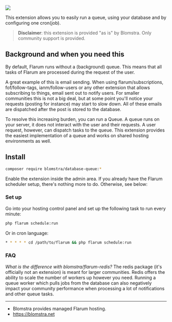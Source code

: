 ![](https://extiverse.com/extension/blomstra/database-queue/open-graph-image)

This extension allows you to easily run a queue, using your database and by configuring one cron(job).

> **Disclaimer**: this extension is provided "as is" by Blomstra. Only community support is provided.

## Background and when you need this

By default, Flarum runs without a (background) queue. This means that all tasks of Flarum are processed during the request of the user.

A great example of this is email sending. When using flarum/subscriptions, fof/follow-tags, ianm/follow-users or any other extension that allows subscribing to things, email sent out to notify users. For smaller communities this is not a big deal, but at some point you'll notice your requests (posting for instance) may start to slow down. All of these emails are dispatched after the post is stored to the database.

To resolve this increasing burden, you can run a Queue. A queue runs on your server, it does not interact with the user and their requests. A user request, however, can dispatch tasks to the queue. This extension provides the easiest implementation of a queue and works on shared hosting environments as well.

## Install

```bash
composer require blomstra/database-queue:*
```

Enable the extension inside the admin area. If you already have the Flarum scheduler setup, there's nothing more to do. Otherwise, see below:

### Set up

Go into your hosting control panel and set up the following task to run every minute:

```bash
php flarum schedule:run
```

Or in cron language:

```bash
* * * * * cd /path/to/flarum && php flarum schedule:run
```

### FAQ

*What is the difference with blomstra/flarum-redis?*
The redis package (it's officially not an extension) is meant for larger communities. Redis offers the ability to scale the number of workers up however you need. Running a queue worker which pulls jobs from the database can also negatively impact your community performance when processing a lot of notifications and other queue tasks.

---

- Blomstra provides managed Flarum hosting.
- https://blomstra.net

